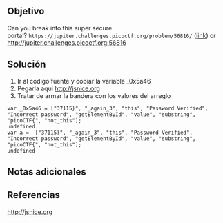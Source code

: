 ## Objetivo
Can you break into this super secure portal? `https://jupiter.challenges.picoctf.org/problem/56816/` ([link](https://jupiter.challenges.picoctf.org/problem/56816/)) or http://jupiter.challenges.picoctf.org:56816
## Solución
1. Ir al codigo fuente y copiar la variable _0x5a46 
2. Pegarla aqui http://jsnice.org
3. Tratar de armar la bandera con los valores del arreglo
```
var _0x5a46 = ["37115}", "_again_3", "this", "Password Verified", "Incorrect password", "getElementById", "value", "substring", "picoCTF{", "not_this"];
undefined
var a =  ["37115}", "_again_3", "this", "Password Verified", "Incorrect password", "getElementById", "value", "substring", "picoCTF{", "not_this"];
undefined

```
## Notas adicionales
## Referencias
http://jsnice.org